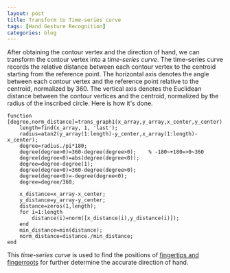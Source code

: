 ```yaml
---
layout: post
title: Transform to Time-series curve
tags: [Hand Gesture Recognition]
categories: blog
---
```


After obtaining the contour vertex and the direction of hand, we can transform the contour vertex into a *time-series curve*. The time-series curve records the relative distance between each contour vertex to the centroid starting from the reference point. The horizontal axis denotes the angle between each contour vertex and the reference point relative to the centroid, normalized by 360. The vertical axis denotes the Euclidean distance between the contour vertices and the centroid, normalized by the radius of the inscribed circle. Here is how it's done.

    function [degree,norm_distance]=trans_graph1(x_array,y_array,x_center,y_center)
        length=find(x_array, 1, 'last');
        radius=atan2(y_array(1:length)-y_center,x_array(1:length)-x_center);
        degree=radius./pi*180;
        degree(degree>0)=360-degree(degree>0);    % -180~+180=>0~360
        degree(degree<0)=abs(degree(degree<0));
        degree=degree-degree(1);
        degree(degree>0)=360-degree(degree>0);
        degree(degree<0)=-degree(degree<0);
        degree=degree/360;

        x_distance=x_array-x_center;
        y_distance=y_array-y_center;
        distance=zeros(1,length);
        for i=1:length
            distance(i)=norm([x_distance(i),y_distance(i)]);
        end
        min_distance=min(distance);
        norm_distance=distance./min_distance;
    end

This *time-series curve* is used to find the positions of [fingertips and fingerroots](http://imkaywu.com/2013/11/23/Find-the-fingertips-and-fingerroots.html) for further determine the accurate direction of hand.